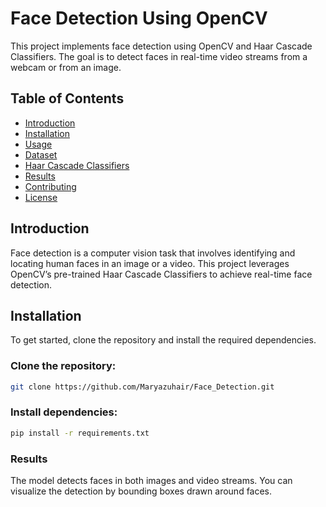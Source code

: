 # Face Detection Using OpenCV

This project implements face detection using OpenCV and Haar Cascade Classifiers. The goal is to detect faces in real-time video streams from a webcam or from an image.

## Table of Contents
- [Introduction](#introduction)
- [Installation](#installation)
- [Usage](#usage)
- [Dataset](#dataset)
- [Haar Cascade Classifiers](#haar-cascade-classifiers)
- [Results](#results)
- [Contributing](#contributing)
- [License](#license)

## Introduction
Face detection is a computer vision task that involves identifying and locating human faces in an image or a video. This project leverages OpenCV’s pre-trained Haar Cascade Classifiers to achieve real-time face detection.

## Installation
To get started, clone the repository and install the required dependencies.

### Clone the repository:
```bash
git clone https://github.com/Maryazuhair/Face_Detection.git
```
### Install dependencies:
```bash
pip install -r requirements.txt
```
### Results
The model detects faces in both images and video streams. You can visualize the detection by bounding boxes drawn around faces.
